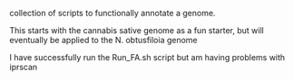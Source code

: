collection of scripts to functionally annotate a genome.

This starts with the cannabis sative genome as a fun starter, but will eventually be applied to the N. obtusfiloia genome

I have successfully run the Run_FA.sh script but am having problems with iprscan
